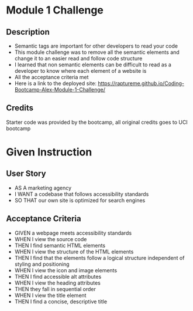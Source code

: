 # Module 1 Challenge

## Description

- Semantic tags are important for other developers to read your code
- This module challenge was to remove all the semantic elements and change it to an easier read and follow code structure
- I learned that non semantic elements can be difficult to read as a developer to know where each element of a website is
- All the acceptance criteria met
- Here is a link to the deployed site:
https://raptureme.github.io/Coding-Bootcamp-Alex-Module-1-Challenge/

## Credits

Starter code was provided by the bootcamp, all original credits goes to UCI bootcamp



# Given Instruction

## User Story
- AS A marketing agency
- I WANT a codebase that follows accessibility standards
- SO THAT our own site is optimized for search engines
## Acceptance Criteria
- GIVEN a webpage meets accessibility standards
- WHEN I view the source code
- THEN I find semantic HTML elements
- WHEN I view the structure of the HTML elements
- THEN I find that the elements follow a logical structure independent of styling and positioning
- WHEN I view the icon and image elements
- THEN I find accessible alt attributes
- WHEN I view the heading attributes
- THEN they fall in sequential order
- WHEN I view the title element
- THEN I find a concise, descriptive title